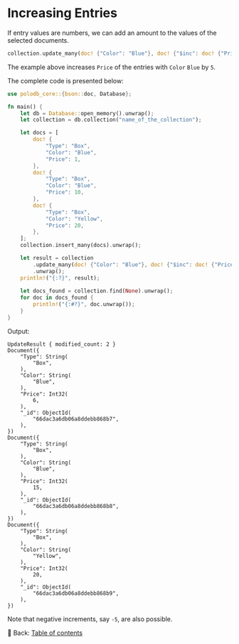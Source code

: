 # Increasing Entries

If entry values are numbers, we can add an amount to the values of the selected documents.

```rust
collection.update_many(doc! {"Color": "Blue"}, doc! {"$inc": doc! {"Price": 5}}).unwrap();
```

The example above increases `Price` of the entries with `Color` `Blue` by `5`.

The complete code is presented below:

```rust
use polodb_core::{bson::doc, Database};

fn main() {
    let db = Database::open_memory().unwrap();
    let collection = db.collection("name_of_the_collection");

    let docs = [
        doc! {
            "Type": "Box",
            "Color": "Blue",
            "Price": 1,
        },
        doc! {
            "Type": "Box",
            "Color": "Blue",
            "Price": 10,
        },
        doc! {
            "Type": "Box",
            "Color": "Yellow",
            "Price": 20,
        },
    ];
    collection.insert_many(docs).unwrap();

    let result = collection
        .update_many(doc! {"Color": "Blue"}, doc! {"$inc": doc! {"Price": 5}})
        .unwrap();
    println!("{:?}", result);
    
    let docs_found = collection.find(None).unwrap();
    for doc in docs_found {
        println!("{:#?}", doc.unwrap());
    }
}
```

Output:

```text
UpdateResult { modified_count: 2 }
Document({
    "Type": String(
        "Box",
    ),
    "Color": String(
        "Blue",
    ),
    "Price": Int32(
        6,
    ),
    "_id": ObjectId(
        "66dac3a6db06a8ddebb868b7",
    ),
})
Document({
    "Type": String(
        "Box",
    ),
    "Color": String(
        "Blue",
    ),
    "Price": Int32(
        15,
    ),
    "_id": ObjectId(
        "66dac3a6db06a8ddebb868b8",
    ),
})
Document({
    "Type": String(
        "Box",
    ),
    "Color": String(
        "Yellow",
    ),
    "Price": Int32(
        20,
    ),
    "_id": ObjectId(
        "66dac3a6db06a8ddebb868b9",
    ),
})
```

Note that negative increments, say `-5`, are also possible.

<!-- :arrow_right:  Next:  -->

:blue_book: Back: [Table of contents](./../README.md)
